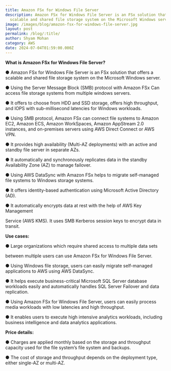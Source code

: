 ```yaml
---
title: Amazon FSx for Windows File Server
description: Amazon FSx for Windows File Server is an FSx solution that offers a
  scalable and shared file storage system on the Microsoft Windows server.
image: /images/blog/amazon-fsx-for-windows-file-server.jpg
layout: post
permalink: /blog/:title/
author: Shyam Mohan
category: AWS
date: 2024-07-04T01:59:00.000Z
---
```


**What is Amazon FSx for Windows File Server?**

● Amazon FSx for Windows File Server is an FSx solution that offers a scalable and shared file storage system on the Microsoft Windows server.

● Using the Server Message Block (SMB) protocol with Amazon FSx Can access file storage systems from multiple windows servers.

● It offers to choose from HDD and SSD storage, offers high throughput, and IOPS with sub-millisecond latencies for Windows workloads.

● Using SMB protocol, Amazon FSx can connect file systems to Amazon EC2, Amazon ECS, Amazon WorkSpaces, Amazon AppStream 2.0 instances, and on-premises servers using AWS Direct Connect or AWS VPN.

● It provides high availability (Multi-AZ deployments) with an active and standby file server in separate AZs.

● It automatically and synchronously replicates data in the standby Availability Zone (AZ) to manage failover.

● Using AWS DataSync with Amazon FSx helps to migrate self-managed file systems to Windows storage systems.

● It offers identity-based authentication using Microsoft Active Directory (AD).

● It automatically encrypts data at rest with the help of AWS Key Management

Service (AWS KMS). It uses SMB Kerberos session keys to encrypt data in transit. 

**Use cases:**

● Large organizations which require shared access to multiple data sets

between multiple users can use Amazon FSx for Windows File Server.

● Using Windows file storage, users can easily migrate self-managed applications to AWS using AWS DataSync.

● It helps execute business-critical Microsoft SQL Server database workloads easily and automatically handles SQL Server Failover and data replication.

● Using Amazon FSx for Windows File Server, users can easily process media workloads with low latencies and high throughput.

● It enables users to execute high intensive analytics workloads, including business intelligence and data analytics applications.

**Price details:**

● Charges are applied monthly based on the storage and throughput capacity used for the file system’s file system and backups.

● The cost of storage and throughput depends on the deployment type, either single-AZ or multi-AZ.

